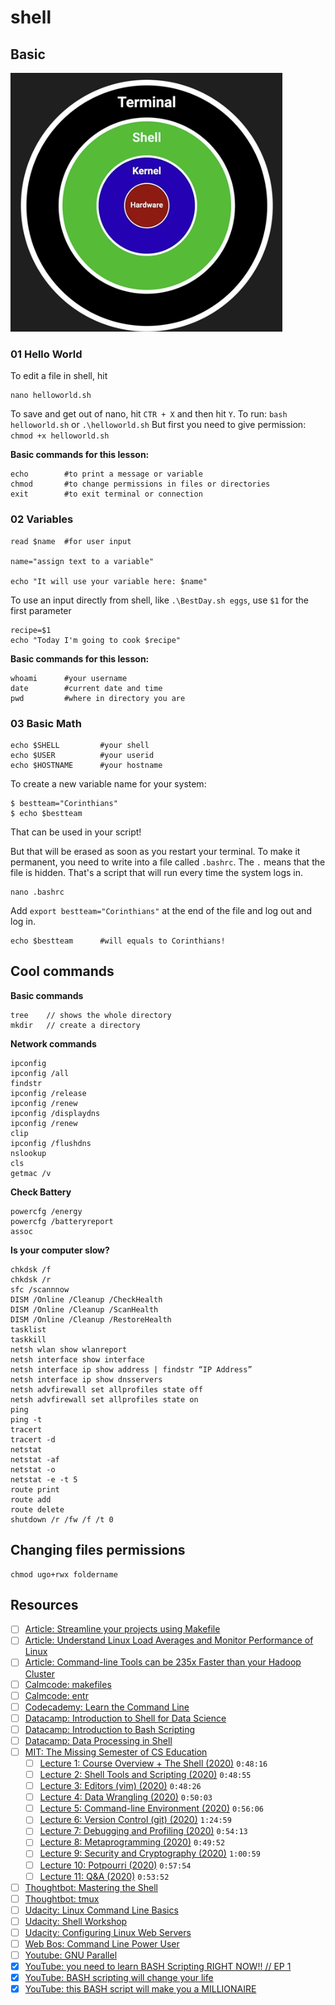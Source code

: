 # shell

## Basic

<img src="img/layers.jpg">

### 01 Hello World
To edit a file in shell, hit

```
nano helloworld.sh
```

To save and get out of nano, hit `CTR + X` and then hit `Y`.
To run: `bash helloworld.sh` or `.\helloworld.sh`
But first you need to give permission: `chmod +x helloworld.sh`

**Basic commands for this lesson:**
```
echo 		#to print a message or variable
chmod 		#to change permissions in files or directories
exit 		#to exit terminal or connection
```



### 02 Variables

```
read $name  #for user input

name="assign text to a variable"

echo "It will use your variable here: $name"
```

To use an input directly from shell, like `.\BestDay.sh eggs`, use `$1` for the first parameter
```
recipe=$1
echo "Today I'm going to cook $recipe"
```

**Basic commands for this lesson:**
```
whoami 		#your username
date 		#current date and time
pwd			#where in directory you are
```



### 03 Basic Math
```
echo $SHELL 		#your shell
echo $USER 			#your userid
echo $HOSTNAME		#your hostname
```

To create a new variable name for your system:
```
$ bestteam="Corinthians"
$ echo $bestteam
```
That can be used in your script!

But that will be erased as soon as you restart your terminal. To make it permanent, you need to write into a file called `.bashrc`. The `.` means that the file is hidden. That's a script that will run every time the system logs in. 

```
nano .bashrc
```

Add `export bestteam="Corinthians"` at the end of the file and log out and log in. 

```
echo $bestteam		#will equals to Corinthians!
```





## Cool commands

**Basic commands**
```
tree 	// shows the whole directory
mkdir 	// create a directory
```

**Network commands**
```
ipconfig
ipconfig /all
findstr
ipconfig /release
ipconfig /renew
ipconfig /displaydns
ipconfig /renew
clip
ipconfig /flushdns
nslookup
cls
getmac /v
```

**Check Battery**
```
powercfg /energy
powercfg /batteryreport
assoc
```

**Is your computer slow?**
```
chkdsk /f
chkdsk /r
sfc /scannnow
DISM /Online /Cleanup /CheckHealth
DISM /Online /Cleanup /ScanHealth
DISM /Online /Cleanup /RestoreHealth
tasklist
taskkill
netsh wlan show wlanreport
netsh interface show interface
netsh interface ip show address | findstr “IP Address”
netsh interface ip show dnsservers
netsh advfirewall set allprofiles state off
netsh advfirewall set allprofiles state on
ping
ping -t
tracert
tracert -d
netstat
netstat -af
netstat -o
netstat -e -t 5
route print
route add
route delete
shutdown /r /fw /f /t 0
```


## Changing files permissions

```
chmod ugo+rwx foldername
```



## Resources

- [ ] [Article: Streamline your projects using Makefile](https://dev.to/yankee/streamline-projects-using-makefile-28fe)
- [ ] [Article: Understand Linux Load Averages and Monitor Performance of Linux](https://www.tecmint.com/understand-linux-load-averages-and-monitor-performance/)
- [ ] [Article: Command-line Tools can be 235x Faster than your Hadoop Cluster](https://adamdrake.com/command-line-tools-can-be-235x-faster-than-your-hadoop-cluster.html)
- [ ] [Calmcode: makefiles](https://calmcode.io/makefiles/the-problem.html)
- [ ] [Calmcode: entr](https://calmcode.io/entr/introduction.html)
- [ ] [Codecademy: Learn the Command Line](https://www.codecademy.com/learn/learn-the-command-line)
- [ ] [Datacamp: Introduction to Shell for Data Science](https://www.datacamp.com/courses/introduction-to-shell-for-data-science)
- [ ] [Datacamp: Introduction to Bash Scripting](https://www.datacamp.com/courses/introduction-to-bash-scripting)
- [ ] [Datacamp: Data Processing in Shell](https://www.datacamp.com/courses/data-processing-in-shell)
- [ ] [MIT: The Missing Semester of CS Education](https://www.youtube.com/playlist?list=PLyzOVJj3bHQuloKGG59rS43e29ro7I57J)
	- [ ] [Lecture 1: Course Overview + The Shell (2020)](https://www.youtube.com/watch?v=Z56Jmr9Z34Q) `0:48:16`
	- [ ] [Lecture 2: Shell Tools and Scripting (2020)](https://www.youtube.com/watch?v=kgII-YWo3Zw) `0:48:55`
	- [ ] [Lecture 3: Editors (vim) (2020)](https://www.youtube.com/watch?v=a6Q8Na575qc) `0:48:26`
	- [ ] [Lecture 4: Data Wrangling (2020)](https://www.youtube.com/watch?v=sz_dsktIjt4) `0:50:03`
	- [ ] [Lecture 5: Command-line Environment (2020)](https://www.youtube.com/watch?v=e8BO_dYxk5c) `0:56:06`
	- [ ] [Lecture 6: Version Control (git) (2020)](https://www.youtube.com/watch?v=2sjqTHE0zok) `1:24:59`
	- [ ] [Lecture 7: Debugging and Profiling (2020)](https://www.youtube.com/watch?v=l812pUnKxME) `0:54:13`
	- [ ] [Lecture 8: Metaprogramming (2020)](https://www.youtube.com/watch?v=_Ms1Z4xfqv4) `0:49:52`
	- [ ] [Lecture 9: Security and Cryptography (2020)](https://www.youtube.com/watch?v=tjwobAmnKTo) `1:00:59`
	- [ ] [Lecture 10: Potpourri (2020)](https://www.youtube.com/watch?v=JZDt-PRq0uo) `0:57:54`
	- [ ] [Lecture 11: Q&A (2020)](https://www.youtube.com/watch?v=Wz50FvGG6xU) `0:53:52`
- [ ] [Thoughtbot: Mastering the Shell](https://thoughtbot.com/upcase/mastering-the-shell)
- [ ] [Thoughtbot: tmux](https://thoughtbot.com/upcase/tmux)
- [ ] [Udacity: Linux Command Line Basics](https://www.udacity.com/course/linux-command-line-basics--ud595)
- [ ] [Udacity: Shell Workshop](https://www.udacity.com/course/shell-workshop--ud206)
- [ ] [Udacity: Configuring Linux Web Servers](https://www.udacity.com/course/configuring-linux-web-servers--ud299)
- [ ] [Web Bos:  Command Line Power User](https://www.youtube.com/watch?v=DP218aBHm1Q&list=PLu8EoSxDXHP7tXPJp5ZmUpuT7sFvrswzf&index=2)
- [ ] [Youtube: GNU Parallel](https://www.youtube.com/playlist?list=PL284C9FF2488BC6D1)
- [X] [YouTube: you need to learn BASH Scripting RIGHT NOW!! // EP 1](https://www.youtube.com/watch?v=SPwyp2NG-bE)
- [X] [YouTube: BASH scripting will change your life](https://www.youtube.com/watch?v=7qd5sqazD7k)
- [X] [YouTube: this BASH script will make you a MILLIONAIRE](https://www.youtube.com/watch?v=19nN9vgcgmU)